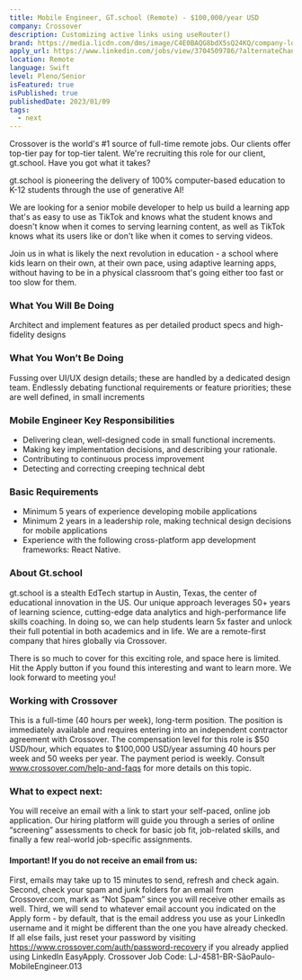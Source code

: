 ```yaml
---
title: Mobile Engineer, GT.school (Remote) - $100,000/year USD
company: Crossover 
description: Customizing active links using useRouter()
brand: https://media.licdn.com/dms/image/C4E0BAQG8bdX5sQ24KQ/company-logo_200_200/0/1620025336126?e=1701907200&v=beta&t=XNX6IdejI_MsReZNOPAmV2ZfBfRb6tP7C8PiRhk_4AA
apply_url: https://www.linkedin.com/jobs/view/3704509786/?alternateChannel=search&refId=nAVNRoO919mjDUsLHmtfbA%3D%3D&trackingId=cmyzZk67bpzKMrGii3KLVg%3D%3D
location: Remote
language: Swift
level: Pleno/Senior
isFeatured: true
isPublished: true
publishedDate: 2023/01/09
tags:
  - next
---
```


Crossover is the world's #1 source of full-time remote jobs. Our clients offer top-tier pay for top-tier talent. We're recruiting this role for our client, gt.school. Have you got what it takes?

gt.school is pioneering the delivery of 100% computer-based education to K-12 students through the use of generative AI!

We are looking for a senior mobile developer to help us build a learning app that's as easy to use as TikTok and knows what the student knows and doesn't know when it comes to serving learning content, as well as TikTok knows what its users like or don't like when it comes to serving videos.

Join us in what is likely the next revolution in education - a school where kids learn on their own, at their own pace, using adaptive learning apps, without having to be in a physical classroom that's going either too fast or too slow for them.

### What You Will Be Doing

Architect and implement features as per detailed product specs and high-fidelity designs

### What You Won’t Be Doing

Fussing over UI/UX design details; these are handled by a dedicated design team.
Endlessly debating functional requirements or feature priorities; these are well defined, in small increments

### Mobile Engineer Key Responsibilities

- Delivering clean, well-designed code in small functional increments.
- Making key implementation decisions, and describing your rationale.
- Contributing to continuous process improvement
- Detecting and correcting creeping technical debt

### Basic Requirements

- Minimum 5 years of experience developing mobile applications
- Minimum 2 years in a leadership role, making technical design decisions for mobile applications
- Experience with the following cross-platform app development frameworks: React Native.

### About Gt.school

gt.school is a stealth EdTech startup in Austin, Texas, the center of educational innovation in the US. Our unique approach leverages 50+ years of learning science, cutting-edge data analytics and high-performance life skills coaching. In doing so, we can help students learn 5x faster and unlock their full potential in both academics and in life. We are a remote-first company that hires globally via Crossover.

There is so much to cover for this exciting role, and space here is limited. Hit the Apply button if you found this interesting and want to learn more. We look forward to meeting you!

### Working with Crossover

This is a full-time (40 hours per week), long-term position. The position is immediately available and requires entering into an independent contractor agreement with Crossover. The compensation level for this role is $50 USD/hour, which equates to $100,000 USD/year assuming 40 hours per week and 50 weeks per year. The payment period is weekly. Consult www.crossover.com/help-and-faqs for more details on this topic.

### What to expect next:

You will receive an email with a link to start your self-paced, online job application.
Our hiring platform will guide you through a series of online “screening” assessments to check for basic job fit, job-related skills, and finally a few real-world job-specific assignments.

#### Important! If you do not receive an email from us:

First, emails may take up to 15 minutes to send, refresh and check again.
Second, check your spam and junk folders for an email from Crossover.com, mark as “Not Spam” since you will receive other emails as well.
Third, we will send to whatever email account you indicated on the Apply form - by default, that is the email address you use as your LinkedIn username and it might be different than the one you have already checked.
If all else fails, just reset your password by visiting https://www.crossover.com/auth/password-recovery if you already applied using LinkedIn EasyApply.
 Crossover Job Code: LJ-4581-BR-SãoPaulo-MobileEngineer.013